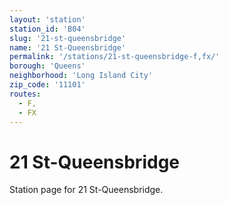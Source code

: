 ```yaml
---
layout: 'station'
station_id: 'B04'
slug: '21-st-queensbridge'
name: '21 St-Queensbridge'
permalink: '/stations/21-st-queensbridge-f,fx/'
borough: 'Queens'
neighborhood: 'Long Island City'
zip_code: '11101'
routes:
  - F,
  - FX
---
```

# 21 St-Queensbridge

Station page for 21 St-Queensbridge.
